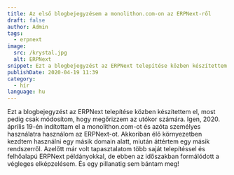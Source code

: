 ```yaml
---
title: Az első blogbejegyzésem a monolithon.com-on az ERPNext-ről
draft: false
author: Admin
tags:
  - erpnext
image:
  src: /krystal.jpg
  alt: ERPNext
snippet: Ezt a blogbejegyzést az ERPNext telepítése közben készítettem el, most pedig csak módosítom, hogy megőrizzem az utókor számára.
publishDate: 2020-04-19 11:39
category:
  - hír
language: hu
---
```


Ezt a blogbejegyzést az ERPNext telepítése közben készítettem el, most pedig csak módosítom, hogy megőrizzem az utókor számára. Igen, 2020. április 19-én indítottam el a monolithon.com-ot és azóta személyes használatra használom az ERPNext-ot. Akkoriban élő környezetben kezdtem használni egy másik domain alatt, miután áttértem egy másik rendszerről. Azelőtt már volt tapasztalatom több saját telepítéssel és felhőalapú ERPNext példányokkal, de ebben az időszakban formálódott a végleges elképzelésem. És egy pillanatig sem bántam meg!
